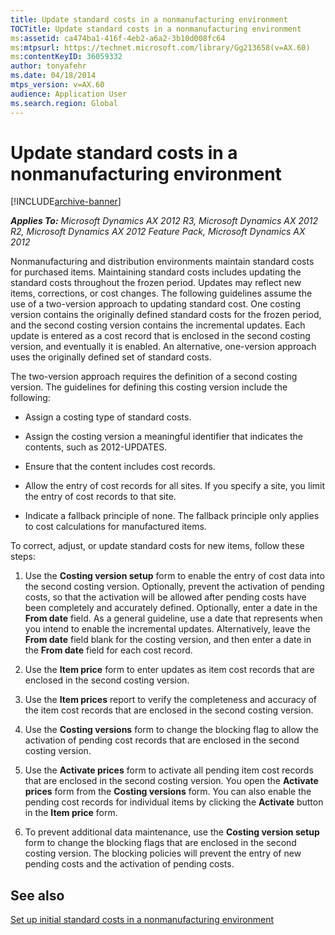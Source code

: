 ```yaml
---
title: Update standard costs in a nonmanufacturing environment
TOCTitle: Update standard costs in a nonmanufacturing environment
ms:assetid: ca474ba1-416f-4eb2-a6a2-3b10d008fc64
ms:mtpsurl: https://technet.microsoft.com/library/Gg213658(v=AX.60)
ms:contentKeyID: 36059332
author: tonyafehr
ms.date: 04/18/2014
mtps_version: v=AX.60
audience: Application User
ms.search.region: Global
---
```


# Update standard costs in a nonmanufacturing environment 


[!INCLUDE[archive-banner](includes/archive-banner.md)]


_**Applies To:** Microsoft Dynamics AX 2012 R3, Microsoft Dynamics AX 2012 R2, Microsoft Dynamics AX 2012 Feature Pack, Microsoft Dynamics AX 2012_

Nonmanufacturing and distribution environments maintain standard costs for purchased items. Maintaining standard costs includes updating the standard costs throughout the frozen period. Updates may reflect new items, corrections, or cost changes. The following guidelines assume the use of a two-version approach to updating standard cost. One costing version contains the originally defined standard costs for the frozen period, and the second costing version contains the incremental updates. Each update is entered as a cost record that is enclosed in the second costing version, and eventually it is enabled. An alternative, one-version approach uses the originally defined set of standard costs.

The two-version approach requires the definition of a second costing version. The guidelines for defining this costing version include the following:

  - Assign a costing type of standard costs.

  - Assign the costing version a meaningful identifier that indicates the contents, such as 2012-UPDATES.

  - Ensure that the content includes cost records.

  - Allow the entry of cost records for all sites. If you specify a site, you limit the entry of cost records to that site.

  - Indicate a fallback principle of none. The fallback principle only applies to cost calculations for manufactured items.

To correct, adjust, or update standard costs for new items, follow these steps:

1.  Use the **Costing version setup** form to enable the entry of cost data into the second costing version. Optionally, prevent the activation of pending costs, so that the activation will be allowed after pending costs have been completely and accurately defined. Optionally, enter a date in the **From date** field. As a general guideline, use a date that represents when you intend to enable the incremental updates. Alternatively, leave the **From date** field blank for the costing version, and then enter a date in the **From date** field for each cost record.

2.  Use the **Item price** form to enter updates as item cost records that are enclosed in the second costing version.

3.  Use the **Item prices** report to verify the completeness and accuracy of the item cost records that are enclosed in the second costing version.

4.  Use the **Costing versions** form to change the blocking flag to allow the activation of pending cost records that are enclosed in the second costing version.

5.  Use the **Activate prices** form to activate all pending item cost records that are enclosed in the second costing version. You open the **Activate prices** form from the **Costing versions** form. You can also enable the pending cost records for individual items by clicking the **Activate** button in the **Item price** form.

6.  To prevent additional data maintenance, use the **Costing version setup** form to change the blocking flags that are enclosed in the second costing version. The blocking policies will prevent the entry of new pending costs and the activation of pending costs.

## See also

[Set up initial standard costs in a nonmanufacturing environment](set-up-initial-standard-costs-in-a-nonmanufacturing-environment.md)

  


